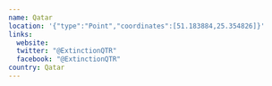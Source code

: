 ```yaml
---
name: Qatar
location: '{"type":"Point","coordinates":[51.183884,25.354826]}'
links:
  website: 
  twitter: "@ExtinctionQTR"
  facebook: "@ExtinctionQTR"
country: Qatar
---
```

